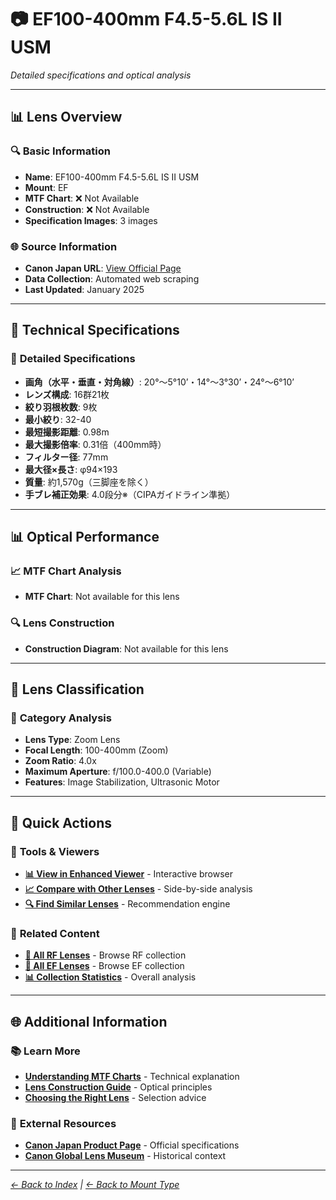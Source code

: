 # 📷 EF100-400mm F4.5-5.6L IS II USM

*Detailed specifications and optical analysis*

---

## 📊 **Lens Overview**

### 🔍 **Basic Information**
- **Name**: EF100-400mm F4.5-5.6L IS II USM
- **Mount**: EF
- **MTF Chart**: ❌ Not Available
- **Construction**: ❌ Not Available
- **Specification Images**: 3 images

### 🌐 **Source Information**
- **Canon Japan URL**: [View Official Page](https://personal.canon.jp/product/camera/ef/ef100-400-f45-56l-ii-usm)
- **Data Collection**: Automated web scraping
- **Last Updated**: January 2025

---

## 🔧 **Technical Specifications**

### 📏 **Detailed Specifications**
- **画角（水平・垂直・対角線）**: 20°～5°10’・14°～3°30’・24°～6°10’
- **レンズ構成**: 16群21枚
- **絞り羽根枚数**: 9枚
- **最小絞り**: 32-40
- **最短撮影距離**: 0.98m
- **最大撮影倍率**: 0.31倍（400mm時）
- **フィルター径**: 77mm
- **最大径×長さ**: φ94×193
- **質量**: 約1,570g（三脚座を除く）
- **手ブレ補正効果**: 4.0段分※（CIPAガイドライン準拠）

---

## 📊 **Optical Performance**

### 📈 **MTF Chart Analysis**
- **MTF Chart**: Not available for this lens

### 🔍 **Lens Construction**
- **Construction Diagram**: Not available for this lens

---

## 🎯 **Lens Classification**

### 📝 **Category Analysis**
- **Lens Type**: Zoom Lens
- **Focal Length**: 100-400mm (Zoom)
- **Zoom Ratio**: 4.0x
- **Maximum Aperture**: f/100.0-400.0 (Variable)
- **Features**: Image Stabilization, Ultrasonic Motor

---

## 📱 **Quick Actions**

### 🔧 **Tools & Viewers**
- **[📊 View in Enhanced Viewer](../../canon_enhanced_mtf_viewer.html)** - Interactive browser
- **[📈 Compare with Other Lenses](../../analysis/mtf_comparison.md)** - Side-by-side analysis
- **[🔍 Find Similar Lenses](../../lens_finder.md)** - Recommendation engine

### 📂 **Related Content**
- **[🔵 All RF Lenses](../rf_lenses.md)** - Browse RF collection
- **[🔴 All EF Lenses](../ef_lenses.md)** - Browse EF collection
- **[📊 Collection Statistics](../statistics.md)** - Overall analysis

---

## 🌐 **Additional Information**

### 📚 **Learn More**
- **[Understanding MTF Charts](../education/understanding_mtf.md)** - Technical explanation
- **[Lens Construction Guide](../education/lens_construction.md)** - Optical principles
- **[Choosing the Right Lens](../education/lens_selection.md)** - Selection advice

### 🔗 **External Resources**
- **[Canon Japan Product Page](https://personal.canon.jp/product/camera/ef/ef100-400-f45-56l-ii-usm)** - Official specifications
- **[Canon Global Lens Museum](https://global.canon/en/c-museum/lens.html)** - Historical context

---

*[← Back to Index](../../index.md) | [← Back to Mount Type](../ef_lenses.md)*
